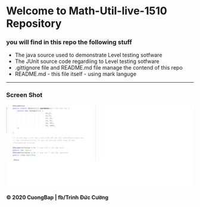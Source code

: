 # Welcome to Math-Util-live-1510 Repository

### you will find in this repo the following stuff
* The java source used to demonstrate Level testing sotfware
* The JUnit source code regardiing to Level testing sotfware
* .gittignore file and README.md file manage the contend of this repo
* README.md - this file itself - using mark languge
----------------------------------------


### Screen Shot
![JUNIT with TDD](https://github.com/CuongBap/math-util-live-1510/blob/main/images/images.png)
#### © 2020 CuongBap | fb/Trinh Đức Cường

